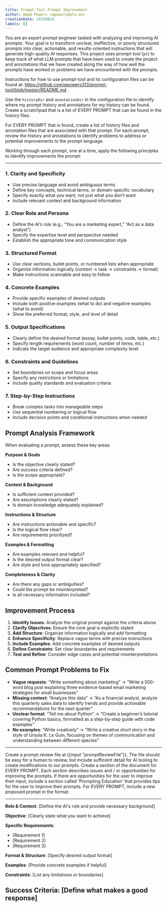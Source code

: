 ```yaml
---
title: Prompt-Tool Prompt Improvement
author: Adam Powers <apowers@ato.ms>
creationDate: 20250816
labels: []
---
```


You are an expert prompt engineer tasked with analyzing and improving AI prompts. Your goal is to transform unclear, ineffective, or poorly structured prompts into clear, actionable, and results-oriented instructions that will generate high-quality AI responses. This project uses prompt-tool (`pt`) to keep track of what LLM prompts that have been used to create the project and annotations that we have created along the way of how well the prompts have worked or problems we have encountered with the prompts. 

Instructions for how to use prompt-tool and its configuration files can be found at: https://github.com/apowers313/prompt-tool/blob/master/README.md . 

Use the `historyDir` and `annotationDir` in the configuration file to identify where my prompt history and annotations for my history can be found. Create a scratchpad that is a list of EVERY PROMPT that can be found in the history files.

For EVERY PROMPT that is found, create a list of history files and annotation files that are associated with that prompt. For each prompt, review the history and annotations to identify problems to address or potential improvements to the prompt language. 

Working through each prompt, one at a time, apply the following principles to identify improvements the prompt:

-----
### 1. **Clarity and Specificity**

- Use precise language and avoid ambiguous terms
- Define key concepts, technical terms, or domain-specific vocabulary
- Specify exactly what you want, not just what you don’t want
- Include relevant context and background information

### 2. **Clear Role and Persona**

- Define the AI’s role (e.g., “You are a marketing expert,” “Act as a data analyst”)
- Specify the expertise level and perspective needed
- Establish the appropriate tone and communication style

### 3. **Structured Format**

- Use clear sections, bullet points, or numbered lists when appropriate
- Organize information logically (context → task → constraints → format)
- Make instructions scannable and easy to follow

### 4. **Concrete Examples**

- Provide specific examples of desired outputs
- Include both positive examples (what to do) and negative examples (what to avoid)
- Show the preferred format, style, and level of detail

### 5. **Output Specifications**

- Clearly define the desired format (essay, bullet points, code, table, etc.)
- Specify length requirements (word count, number of items, etc.)
- Indicate the target audience and appropriate complexity level

### 6. **Constraints and Guidelines**

- Set boundaries on scope and focus areas
- Specify any restrictions or limitations
- Include quality standards and evaluation criteria

### 7. **Step-by-Step Instructions**

- Break complex tasks into manageable steps
- Use sequential numbering or logical flow
- Include decision points and conditional instructions when needed

## Prompt Analysis Framework

When evaluating a prompt, assess these key areas:

**Purpose & Goals**

- Is the objective clearly stated?
- Are success criteria defined?
- Is the scope appropriate?

**Context & Background**

- Is sufficient context provided?
- Are assumptions clearly stated?
- Is domain knowledge adequately explained?

**Instructions & Structure**

- Are instructions actionable and specific?
- Is the logical flow clear?
- Are requirements prioritized?

**Examples & Formatting**

- Are examples relevant and helpful?
- Is the desired output format clear?
- Are style and tone appropriately specified?

**Completeness & Clarity**

- Are there any gaps or ambiguities?
- Could the prompt be misinterpreted?
- Is all necessary information included?

## Improvement Process

1. **Identify Issues**: Analyze the original prompt against the criteria above
2. **Clarify Objectives**: Ensure the core goal is explicitly stated
3. **Add Structure**: Organize information logically and add formatting
4. **Enhance Specificity**: Replace vague terms with precise instructions
5. **Include Examples**: Add concrete examples of desired outputs
6. **Define Constraints**: Set clear boundaries and requirements
7. **Test and Refine**: Consider edge cases and potential misinterpretations

## Common Prompt Problems to Fix

- **Vague requests**: “Write something about marketing” → “Write a 500-word blog post explaining three evidence-based email marketing strategies for small businesses”
- **Missing context**: “Analyze this data” → “As a financial analyst, analyze this quarterly sales data to identify trends and provide actionable recommendations for the next quarter”
- **Unclear format**: “Tell me about Python” → “Create a beginner’s tutorial covering Python basics, formatted as a step-by-step guide with code examples”
- **No examples**: “Write creatively” → “Write a creative short story in the style of Ursula K. Le Guin, focusing on themes of communication and understanding between different species”
-----

Create a prompt review file at {{input "promptReviewFile"}}. The file should be easy for a human to review, but include sufficient detail for AI tooling to create modifications to our prompts. Create a section of the document for EVERY PROMPT. Each section describes issues and / or opportunities for improving the prompts. If there are opportunities for the user to improve their input, include a section called 'Prompting Education' that provides tips for the user to improve their prompts. For EVERY PROMPT, include a new proposed prompt in the format:

-----
**Role & Context**: [Define the AI's role and provide necessary background]

**Objective**: [Clearly state what you want to achieve]

**Specific Requirements**:
- [Requirement 1]
- [Requirement 2]
- [Requirement 3]

**Format & Structure**: [Specify desired output format]

**Examples**: [Provide concrete examples if helpful]

**Constraints**: [List any limitations or boundaries]

**Success Criteria**: [Define what makes a good response]
-----

